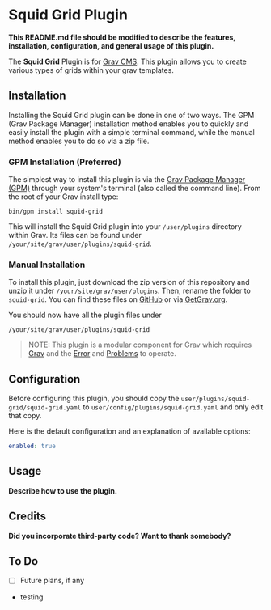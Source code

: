 # Squid Grid Plugin

**This README.md file should be modified to describe the features, installation, configuration, and general usage of this plugin.**

The **Squid Grid** Plugin is for [Grav CMS](http://github.com/getgrav/grav). This plugin allows you to create various types of grids within your grav templates.

## Installation

Installing the Squid Grid plugin can be done in one of two ways. The GPM (Grav Package Manager) installation method enables you to quickly and easily install the plugin with a simple terminal command, while the manual method enables you to do so via a zip file.

### GPM Installation (Preferred)

The simplest way to install this plugin is via the [Grav Package Manager (GPM)](http://learn.getgrav.org/advanced/grav-gpm) through your system's terminal (also called the command line).  From the root of your Grav install type:

    bin/gpm install squid-grid

This will install the Squid Grid plugin into your `/user/plugins` directory within Grav. Its files can be found under `/your/site/grav/user/plugins/squid-grid`.

### Manual Installation

To install this plugin, just download the zip version of this repository and unzip it under `/your/site/grav/user/plugins`. Then, rename the folder to `squid-grid`. You can find these files on [GitHub](https://github.com/urbansquid/grav-plugin-squid-grid) or via [GetGrav.org](http://getgrav.org/downloads/plugins#extras).

You should now have all the plugin files under

    /your/site/grav/user/plugins/squid-grid
	
> NOTE: This plugin is a modular component for Grav which requires [Grav](http://github.com/getgrav/grav) and the [Error](https://github.com/getgrav/grav-plugin-error) and [Problems](https://github.com/getgrav/grav-plugin-problems) to operate.

## Configuration

Before configuring this plugin, you should copy the `user/plugins/squid-grid/squid-grid.yaml` to `user/config/plugins/squid-grid.yaml` and only edit that copy.

Here is the default configuration and an explanation of available options:

```yaml
enabled: true
```

## Usage

**Describe how to use the plugin.**

## Credits

**Did you incorporate third-party code? Want to thank somebody?**

## To Do

- [ ] Future plans, if any
- testing


